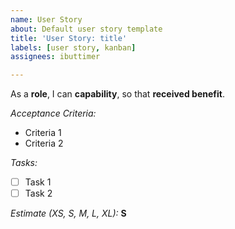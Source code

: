 ```yaml
---
name: User Story
about: Default user story template
title: 'User Story: title'
labels: [user story, kanban]
assignees: ibuttimer

---
```


As a **role**, I can **capability**, so that **received benefit**.

_Acceptance Criteria:_

* Criteria 1
* Criteria 2

_Tasks:_

- [ ] Task 1 
- [ ] Task 2

_Estimate (XS, S, M, L, XL):_ **S**
